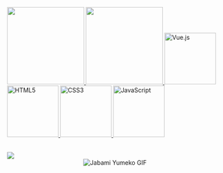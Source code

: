 <!-- Hi, I'm Paulo Devinky. -->

<table>
  <a href="https://github.com/paulodevinky">
  <img height="180em" src="https://github-readme-stats.vercel.app/api?username=paulodevinky&show_icons=true&theme=dark&include_all_commits=true&count_private=true"/>
  <img height="180em" src="https://github-readme-stats.vercel.app/api/top-langs/?username=paulodevinky&layout=compact&langs_count=6&theme=dark"/>
  <img src="https://img.icons8.com/color/2x/vue-js.png" width="120" alt="Vue.js">
  <img src="https://img.icons8.com/color/2x/html-5.png" width="120" alt="HTML5">
  <img src="https://img.icons8.com/color/2x/css3.png" width="120" alt="CSS3">
  <img src="https://img.icons8.com/nolan/2x/javascript.png" width="120" alt="JavaScript">
</table>

<div> 
  <a href="https://www.instagram.com/paulohayasaka/" target="_blank"><img src="https://img.shields.io/badge/-Instagram-%23E4405F?style=for-the-badge&logo=instagram&logoColor=white" target="_blank"></a>
</div>

<!-- GIF da Jabami Yumeko -->
<div style="text-align: center;">
  <img src="https://www.icegif.com/wp-content/uploads/yumeko-jabami-icegif-10.gif" alt="Jabami Yumeko GIF">
</div>
